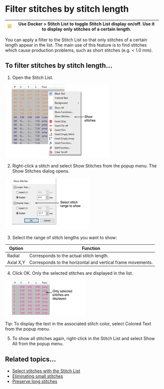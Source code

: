 # Filter stitches by stitch length

| ![StitchList00070.png](assets/StitchList00070.png) | Use Docker > Stitch List to toggle Stitch List display on/off. Use it to display only stitches of a certain length. |
| -------------------------------------------------- | ------------------------------------------------------------------------------------------------------------------- |

You can apply a filter to the Stitch List so that only stitches of a certain length appear in the list. The main use of this feature is to find stitches which cause production problems, such as short stitches (e.g. < 1.0 mm).

## To filter stitches by stitch length...

1. Open the Stitch List.

![functions00071.png](assets/functions00071.png)

2. Right-click a stitch and select Show Stitches from the popup menu. The Show Stitches dialog opens.

![ShowStitches.png](assets/ShowStitches.png)

3. Select the range of stitch lengths you want to show:

| Option    | Function                                                    |
| --------- | ----------------------------------------------------------- |
| Radial    | Corresponds to the actual stitch length.                    |
| Axial X,Y | Corresponds to the horizontal and vertical frame movements. |

4. Click OK. Only the selected stitches are displayed in the list.

![StitchList5.png](assets/StitchList5.png)

Tip: To display the text in the associated stitch color, select Colored Text from the popup menu.

5. To show all stitches again, right-click in the Stitch List and select Show All from the popup menu.

## Related topics...

- [Select stitches with the Stitch List](Select_stitches_with_the_Stitch_List)
- [Eliminating small stitches](../../Quality/quality/Eliminating_small_stitches)
- [Preserve long stitches](../../Quality/quality/Preserve_long_stitches)
